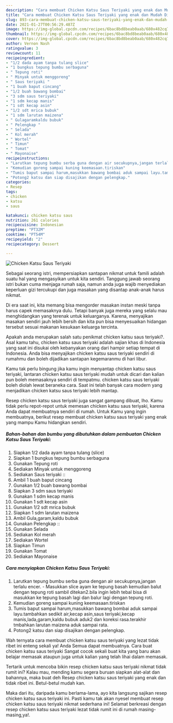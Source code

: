 ```yaml
---
description: "Cara membuat Chicken Katsu Saus Teriyaki yang enak dan Mudah Dibuat"
title: "Cara membuat Chicken Katsu Saus Teriyaki yang enak dan Mudah Dibuat"
slug: 893-cara-membuat-chicken-katsu-saus-teriyaki-yang-enak-dan-mudah-dibuat
date: 2021-01-27T00:56:29.487Z
image: https://img-global.cpcdn.com/recipes/6bac8bd8beab0aab/680x482cq70/chicken-katsu-saus-teriyaki-foto-resep-utama.jpg
thumbnail: https://img-global.cpcdn.com/recipes/6bac8bd8beab0aab/680x482cq70/chicken-katsu-saus-teriyaki-foto-resep-utama.jpg
cover: https://img-global.cpcdn.com/recipes/6bac8bd8beab0aab/680x482cq70/chicken-katsu-saus-teriyaki-foto-resep-utama.jpg
author: Vernon Nash
ratingvalue: 3
reviewcount: 11
recipeingredient:
- "1/2 dada ayam tanpa tulang slice"
- "1 bungkus tepung bumbu serbaguna"
- " Tepung roti"
- " Minyak untuk menggoreng"
- " Saus teriyaki "
- "1 buah baput cincang"
- "1/2 buah bawang bombai"
- "3 sdm saus teriyaki"
- "1 sdm kecap manis"
- "1 sdt kecap asin"
- "1/2 sdt mrica bubuk"
- "1 sdm larutan maizena"
- " Gulagaramkaldu bubuk"
- " Pelengkap "
- " Selada"
- " Kol merah"
- " Wortel"
- " Timun"
- " Tomat"
- " Mayonaise"
recipeinstructions:
- "Larutkan tepung bumbu serba guna dengan air secukupnya,jangan terlalu encer. Masukkan slice ayam ke tepung basah kemudian balut dengan tepung roti sambil ditekan2.bila ingin lebih tebal bisa di masukkan ke tepung basah lagi dan balur lagi dengan tepung roti."
- "Kemudian goreng sampai kuning keemasaan.tiriskan"
- "Tumis baput sampai harum,masukkan bawang bombai aduk sampai layu.tambahkan sedikit air,kecap asin,saus teriyaki,kecap manis,lada,garam,kaldu bubuk aduk2 dan koreksi rasa.terakhir tmbahkan larutan maizena aduk sampai rata."
- "Potong2 katsu dan siap disajikan dengan pelengkap."
categories:
- Resep
tags:
- chicken
- katsu
- saus

katakunci: chicken katsu saus 
nutrition: 261 calories
recipecuisine: Indonesian
preptime: "PT32M"
cooktime: "PT54M"
recipeyield: "2"
recipecategory: Dessert

---
```



![Chicken Katsu Saus Teriyaki](https://img-global.cpcdn.com/recipes/6bac8bd8beab0aab/680x482cq70/chicken-katsu-saus-teriyaki-foto-resep-utama.jpg)

Sebagai seorang istri, mempersiapkan santapan nikmat untuk famili adalah suatu hal yang mengasyikan untuk kita sendiri. Tanggung jawab seorang istri bukan cuma menjaga rumah saja, namun anda juga wajib menyediakan keperluan gizi tercukupi dan juga masakan yang disantap anak-anak harus nikmat.

Di era  saat ini, kita memang bisa mengorder masakan instan meski tanpa harus capek memasaknya dulu. Tetapi banyak juga mereka yang selalu mau menghidangkan yang terenak untuk keluarganya. Karena, menyajikan masakan sendiri jauh lebih bersih dan kita pun bisa menyesuaikan hidangan tersebut sesuai makanan kesukaan keluarga tercinta. 



Apakah anda merupakan salah satu penikmat chicken katsu saus teriyaki?. Asal kamu tahu, chicken katsu saus teriyaki adalah sajian khas di Indonesia yang saat ini disukai oleh kebanyakan orang dari hampir setiap tempat di Indonesia. Anda bisa menyajikan chicken katsu saus teriyaki sendiri di rumahmu dan boleh dijadikan santapan kegemaranmu di hari libur.

Kamu tak perlu bingung jika kamu ingin menyantap chicken katsu saus teriyaki, lantaran chicken katsu saus teriyaki mudah untuk dicari dan kalian pun boleh memasaknya sendiri di tempatmu. chicken katsu saus teriyaki boleh diolah lewat beraneka cara. Saat ini telah banyak cara modern yang menjadikan chicken katsu saus teriyaki lebih mantap.

Resep chicken katsu saus teriyaki juga sangat gampang dibuat, lho. Kamu tidak perlu repot-repot untuk memesan chicken katsu saus teriyaki, karena Anda dapat membuatnya sendiri di rumah. Untuk Kamu yang ingin membuatnya, berikut resep membuat chicken katsu saus teriyaki yang enak yang mampu Kamu hidangkan sendiri.

<!--inarticleads1-->

##### Bahan-bahan dan bumbu yang dibutuhkan dalam pembuatan Chicken Katsu Saus Teriyaki:

1. Siapkan 1/2 dada ayam tanpa tulang (slice)
1. Siapkan 1 bungkus tepung bumbu serbaguna
1. Gunakan  Tepung roti
1. Sediakan  Minyak untuk menggoreng
1. Sediakan  Saus teriyaki ::
1. Ambil 1 buah baput cincang
1. Gunakan 1/2 buah bawang bombai
1. Siapkan 3 sdm saus teriyaki
1. Gunakan 1 sdm kecap manis
1. Gunakan 1 sdt kecap asin
1. Gunakan 1/2 sdt mrica bubuk
1. Siapkan 1 sdm larutan maizena
1. Ambil  Gula,garam,kaldu bubuk
1. Gunakan  Pelengkap ::
1. Gunakan  Selada
1. Sediakan  Kol merah
1. Sediakan  Wortel
1. Siapkan  Timun
1. Gunakan  Tomat
1. Sediakan  Mayonaise




<!--inarticleads2-->

##### Cara menyiapkan Chicken Katsu Saus Teriyaki:

1. Larutkan tepung bumbu serba guna dengan air secukupnya,jangan terlalu encer. - Masukkan slice ayam ke tepung basah kemudian balut dengan tepung roti sambil ditekan2.bila ingin lebih tebal bisa di masukkan ke tepung basah lagi dan balur lagi dengan tepung roti.
1. Kemudian goreng sampai kuning keemasaan.tiriskan
1. Tumis baput sampai harum,masukkan bawang bombai aduk sampai layu.tambahkan sedikit air,kecap asin,saus teriyaki,kecap manis,lada,garam,kaldu bubuk aduk2 dan koreksi rasa.terakhir tmbahkan larutan maizena aduk sampai rata.
1. Potong2 katsu dan siap disajikan dengan pelengkap.




Wah ternyata cara membuat chicken katsu saus teriyaki yang lezat tidak ribet ini enteng sekali ya! Anda Semua dapat membuatnya. Cara buat chicken katsu saus teriyaki Sangat cocok sekali buat kita yang baru akan belajar memasak ataupun juga untuk kalian yang telah lihai dalam memasak.

Tertarik untuk mencoba bikin resep chicken katsu saus teriyaki nikmat tidak rumit ini? Kalau mau, mending kamu segera buruan siapkan alat-alat dan bahannya, maka buat deh Resep chicken katsu saus teriyaki yang enak dan tidak ribet ini. Betul-betul mudah kan. 

Maka dari itu, daripada kamu berlama-lama, ayo kita langsung sajikan resep chicken katsu saus teriyaki ini. Pasti kamu tak akan nyesel membuat resep chicken katsu saus teriyaki nikmat sederhana ini! Selamat berkreasi dengan resep chicken katsu saus teriyaki lezat tidak rumit ini di rumah masing-masing,ya!.

